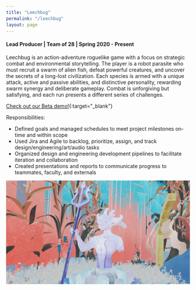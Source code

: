 ```yaml
---
title: "Leechbug"
permalink: "/leechbug"
layout: page
---
```


#### Lead Producer | Team of 28 | Spring 2020 - Present

Leechbug is an action-adventure roguelike game with a focus on strategic combat and environmental storytelling. The player is a robot parasite who must recruit a swarm of alien fish, defeat powerful creatures, and uncover the secrets of a long-lost civilization. Each species is armed with a unique attack, active and passive abilities, and distinctive personality, rewarding swarm synergy and deliberate gameplay. Combat is unforgiving but satisfying, and each run presents a different series of challenges.

[Check out our Beta demo!](https://youtu.be/OWOuS1a_mzs){:target="_blank"}

Responsibilities:
* Defined goals and managed schedules to meet project milestones on-time and within scope
* Used Jira and Agile to backlog, prioritize, assign, and track design/engineering/art/audio tasks
* Organized design and engineering development pipelines to facilitate iteration and collaboration
* Created presentations and reports to communicate progress to teammates, faculty, and externals
 
![statue](/assets/images/statue.png)